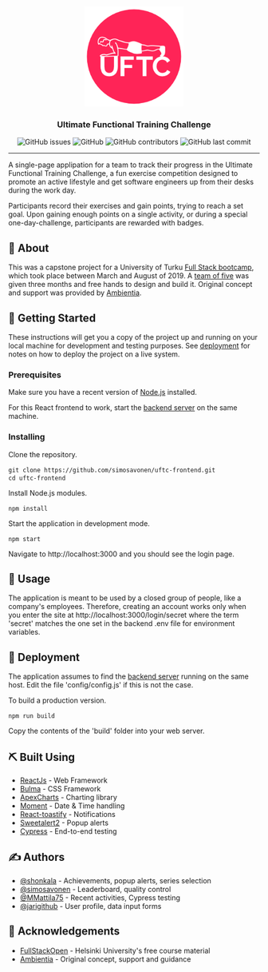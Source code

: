 <div align="center">
<a href="" rel="noopener"><img width=200px height=200px src="./src/logos/plank_over_red_circle.png" alt="UFTC project logo"></a>
</div>

<div align="center"><h3>Ultimate Functional Training Challenge</h3></div>

<div align="center">
 <img alt="GitHub issues" src="https://img.shields.io/github/issues/simosavonen/uftc-frontend">
 <img alt="GitHub" src="https://img.shields.io/github/license/simosavonen/uftc-frontend">
 <img alt="GitHub contributors" src="https://img.shields.io/github/contributors/simosavonen/uftc-frontend">
 <img alt="GitHub last commit" src="https://img.shields.io/github/last-commit/simosavonen/uftc-frontend">
</div>

---

<p>
 A single-page applipation for a team to track their progress in the Ultimate Functional Training Challenge, a fun exercise competition designed to promote an active lifestyle and get software engineers up from their desks during the work day.
 </p>

<p>
Participants record their exercises and gain points, trying to reach a set goal. Upon gaining enough points on a single activity, or during a special one-day-challenge, participants are rewarded with badges.
</p>

## 🧐 About <a name = "about"></a>

<p>
This was a capstone project for a University of Turku <a href="https://tech.utu.fi/fi/full-stack/" rel="noopener">Full Stack bootcamp</a>, which took place between March and August of 2019. A <a href="https://github.com/simosavonen/uftc-frontend/graphs/contributors" rel="noopener">team of five</a> was given three months and free hands to design and build it. Original concept and support was provided by <a href="https://www.ambientia.fi/">Ambientia</a>.
</p>

## 🏁 Getting Started <a name = "getting_started"></a>

These instructions will get you a copy of the project up and running on your local machine for development and testing purposes. See [deployment](#deployment) for notes on how to deploy the project on a live system.

### Prerequisites

Make sure you have a recent version of <a href="https://nodejs.org/en/" rel="noopener">Node.js</a> installed.

For this React frontend to work, start the <a href="https://github.com/simosavonen/uftc-backend" rel="noopener">backend server</a> on the same machine.

### Installing

Clone the repository.

```
git clone https://github.com/simosavonen/uftc-frontend.git
cd uftc-frontend
```

Install Node.js modules.

```
npm install
```

Start the application in development mode.

```
npm start
```

Navigate to http://localhost:3000 and you should see the login page.

## 🎈 Usage <a name="usage"></a>

The application is meant to be used by a closed group of people, like a company's employees. Therefore, creating an account works only when you enter the site at http://localhost:3000/login/secret where the term 'secret' matches the one set in the backend .env file for environment variables.

## 🚀 Deployment <a name = "deployment"></a>

The application assumes to find the <a href="https://github.com/simosavonen/uftc-backend" rel="noopener">backend server</a> running on the same host. Edit the file 'config/config.js' if this is not the case.

To build a production version.

```
npm run build
```

Copy the contents of the 'build' folder into your web server.

## ⛏️ Built Using <a name = "built_using"></a>

- [ReactJs](https://reactjs.org/) - Web Framework
- [Bulma](https://bulma.io/) - CSS Framework
- [ApexCharts](https://apexcharts.com/) - Charting library
- [Moment](https://momentjs.com/) - Date & Time handling
- [React-toastify](https://fkhadra.github.io/react-toastify/) - Notifications
- [Sweetalert2](https://sweetalert2.github.io/) - Popup alerts
- [Cypress](https://www.cypress.io/) - End-to-end testing

## ✍️ Authors <a name = "authors"></a>

- [@shonkala](https://github.com/shonkala) - Achievements, popup alerts, series selection
- [@simosavonen](https://github.com/simosavonen) - Leaderboard, quality control
- [@MMattila75](https://github.com/MMattila75) - Recent activities, Cypress testing
- [@jarigithub](https://github.com/jarigithub) - User profile, data input forms

## 🎉 Acknowledgements <a name = "acknowledgement"></a>

- [FullStackOpen](https://fullstackopen.com/) - Helsinki University's free course material
- [Ambientia](https://www.ambientia.fi/) - Original concept, support and guidance
